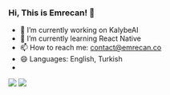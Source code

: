 ### Hi, This is Emrecan! 👋

- 🔭 I’m currently working on KalybeAI
- 🌱 I’m currently learning React Native
- 📫 How to reach me: contact@emrecan.co
- 😄 Languages: English, Turkish
- 
[![](https://help.twitter.com/content/dam/help-twitter/brand/logo.png)](https://www.twitter.com/paradyocom/)
[![](https://img.shields.io/badge/instagram-%23E4405F.svg?&style=for-the-badge&logo=instagram&logoColor=white)](https://www.instagram.com/emrecanco/)
